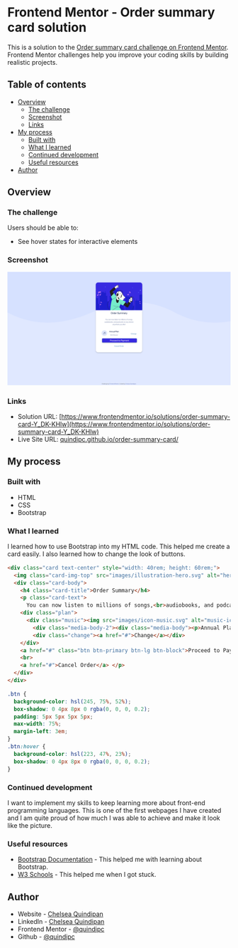 # Frontend Mentor - Order summary card solution

This is a solution to the [Order summary card challenge on Frontend Mentor](https://www.frontendmentor.io/challenges/order-summary-component-QlPmajDUj). Frontend Mentor challenges help you improve your coding skills by building realistic projects. 

## Table of contents

- [Overview](#overview)
  - [The challenge](#the-challenge)
  - [Screenshot](#screenshot)
  - [Links](#links)
- [My process](#my-process)
  - [Built with](#built-with)
  - [What I learned](#what-i-learned)
  - [Continued development](#continued-development)
  - [Useful resources](#useful-resources)
- [Author](#author)



## Overview

### The challenge

Users should be able to:

- See hover states for interactive elements

### Screenshot

![](./OrderSummaryScreenshot.PNG) 

### Links

- Solution URL: [https://www.frontendmentor.io/solutions/order-summary-card-Y_DK-KHlw](https://www.frontendmentor.io/solutions/order-summary-card-Y_DK-KHlw)
- Live Site URL: [quindipc.github.io/order-summary-card/](quindipc.github.io/order-summary-card/)

## My process

### Built with

- HTML
- CSS
- Bootstrap

### What I learned

I learned how to use Bootstrap into my HTML code. This helped me create a card easily. I also learned how to change the look of buttons.

```html
<div class="card text-center" style="width: 40rem; height: 60rem;">
  <img class="card-img-top" src="images/illustration-hero.svg" alt="hero-img">
  <div class="card-body">
    <h4 class="card-title">Order Summary</h4>
    <p class="card-text">
      You can now listen to millions of songs,<br>audiobooks, and podcasts on any device<br>anywhere you like! </p>
    <div class="plan"> 
      <div class="music"><img src="images/icon-music.svg" alt="music-icon"></div>
        <div class="media-body-2"><div class="media-body"><p>Annual Plan</p></div><p>$59.99/year</p></div>
        <div class="change"><a href="#">Change</a></div>
    </div> 
    <a href="#" class="btn btn-primary btn-lg btn-block">Proceed to Payment</a>
    <br>
    <a href="#">Cancel Order</a> </p>
  </div>
</div>
```
```css
.btn {
  background-color: hsl(245, 75%, 52%);
  box-shadow: 0 4px 8px 0 rgba(0, 0, 0, 0.2);
  padding: 5px 5px 5px 5px;
  max-width: 75%;
  margin-left: 3em;
}
.btn:hover {
  background-color: hsl(223, 47%, 23%);
  box-shadow: 0 4px 8px 0 rgba(0, 0, 0, 0.2);
}
```


### Continued development

I want to implement my skills to keep learning more about front-end programming languages. This is one of the first webpages I have created and I am quite proud of how much I was able to achieve and make it look like the picture.

### Useful resources

- [Bootstrap Documentation](https://getbootstrap.com/docs/4.0/getting-started/introduction/) - This helped me with learning about Bootstrap. 
- [W3 Schools](https://www.w3schools.com/) - This helped me when I got stuck.


## Author

- Website - [Chelsea Quindipan](https://chelseaquindipan.ca/)
- LinkedIn - [Chelsea Quindipan](https://www.linkedin.com/in/chelsea-quindipan/)
- Frontend Mentor - [@quindipc](https://www.frontendmentor.io/profile/quindipc)
- Github - [@quindipc](https://github.com/quindipc)


